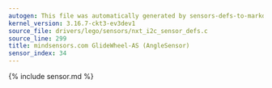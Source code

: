 ```yaml
---
autogen: This file was automatically generated by sensors-defs-to-markdown.py
kernel_version: 3.16.7-ckt3-ev3dev1
source_file: drivers/lego/sensors/nxt_i2c_sensor_defs.c
source_line: 299
title: mindsensors.com GlideWheel-AS (AngleSensor)
sensor_index: 34
---
```


{% include sensor.md %}
